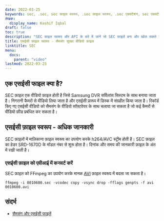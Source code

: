 ```yaml
---
date: 2022-03-25
keywords: sec, .sec, sec फ़ाइल स्वरूप, .sec फ़ाइल स्वरूप, .sec एक्सटेंशन, sec एक्सटेंशन
लेखक:
  display_name: Kashif Iqbal
draft: false
toc: true
description: "SEC फ़ाइल स्वरूप और API के बारे में जानें जो SEC फ़ाइलें बना और खोल सकते हैं।"
title: एसईसी फ़ाइल स्वरूप - सैमसंग सुरक्षा वीडियो फ़ाइल
linktitle: SEC
menu:
  docs:
    parent: "video"
lastmod: 2022-03-25
---
```


## एक एसईसी फाइल क्या है?

SEC फ़ाइल एक वीडियो फ़ाइल होती है जिसे Samsung DVR सर्विलांस सिस्टम के साथ बनाया जाता है। निगरानी कैमरों से वीडियो लिया जाता है और एसईसी प्रारूप में डिस्क में संग्रहीत किया जाता है। रिकॉर्ड किए गए एसईसी वीडियो को सैमसंग के वीडियो सॉफ़्टवेयर के साथ चलाया जा सकता है जो कई कैमरों से वीडियो फ़ीड प्रबंधित कर सकता है।

## एसईसी फ़ाइल स्वरूप - अधिक जानकारी

SEC फ़ाइलों में मालिकाना फ़ाइल स्वरूप का उपयोग करके h264/AVC स्ट्रीम होती है। SEC फ़ाइल का हेडर SRD-1670D के मॉडल नंबर से शुरू होता है। दिनांक और समय की जानकारी फ़ाइल के अंत में रखी जाती है।

### एसईसी फ़ाइल को एवीआई में कनवर्ट करें

SEC फ़ाइल को FFmpeg का उपयोग करके मानक [AVI](/hi/video/avi/) फ़ाइल स्वरूप में बदला जा सकता है।

```
ffmpeg -i 0010600.sec -vcodec copy -vsync drop -fflags genpts -f avi 0010600.avi
```

## संदर्भ ##

- [सैमसंग और एसईसी फाइलें](https://spreadys.wordpress.com/2013/07/19/samsung-and-sec-files/)

